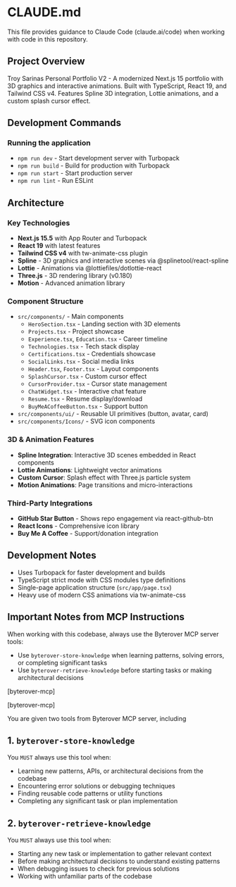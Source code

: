 # CLAUDE.md

This file provides guidance to Claude Code (claude.ai/code) when working with code in this repository.

## Project Overview
Troy Sarinas Personal Portfolio V2 - A modernized Next.js 15 portfolio with 3D graphics and interactive animations. Built with TypeScript, React 19, and Tailwind CSS v4. Features Spline 3D integration, Lottie animations, and a custom splash cursor effect.

## Development Commands

### Running the application
- `npm run dev` - Start development server with Turbopack
- `npm run build` - Build for production with Turbopack
- `npm run start` - Start production server
- `npm run lint` - Run ESLint

## Architecture

### Key Technologies
- **Next.js 15.5** with App Router and Turbopack
- **React 19** with latest features
- **Tailwind CSS v4** with tw-animate-css plugin
- **Spline** - 3D graphics and interactive scenes via @splinetool/react-spline
- **Lottie** - Animations via @lottiefiles/dotlottie-react
- **Three.js** - 3D rendering library (v0.180)
- **Motion** - Advanced animation library

### Component Structure
- `src/components/` - Main components
  - `HeroSection.tsx` - Landing section with 3D elements
  - `Projects.tsx` - Project showcase
  - `Experience.tsx`, `Education.tsx` - Career timeline
  - `Technologies.tsx` - Tech stack display
  - `Certifications.tsx` - Credentials showcase
  - `SocialLinks.tsx` - Social media links
  - `Header.tsx`, `Footer.tsx` - Layout components
  - `SplashCursor.tsx` - Custom cursor effect
  - `CursorProvider.tsx` - Cursor state management
  - `ChatWidget.tsx` - Interactive chat feature
  - `Resume.tsx` - Resume display/download
  - `BuyMeACoffeeButton.tsx` - Support button
- `src/components/ui/` - Reusable UI primitives (button, avatar, card)
- `src/components/Icons/` - SVG icon components

### 3D & Animation Features
- **Spline Integration**: Interactive 3D scenes embedded in React components
- **Lottie Animations**: Lightweight vector animations
- **Custom Cursor**: Splash effect with Three.js particle system
- **Motion Animations**: Page transitions and micro-interactions

### Third-Party Integrations
- **GitHub Star Button** - Shows repo engagement via react-github-btn
- **React Icons** - Comprehensive icon library
- **Buy Me A Coffee** - Support/donation integration

## Development Notes
- Uses Turbopack for faster development and builds
- TypeScript strict mode with CSS modules type definitions
- Single-page application structure (`src/app/page.tsx`)
- Heavy use of modern CSS animations via tw-animate-css

## Important Notes from MCP Instructions
When working with this codebase, always use the Byterover MCP server tools:
- Use `byterover-store-knowledge` when learning patterns, solving errors, or completing significant tasks
- Use `byterover-retrieve-knowledge` before starting tasks or making architectural decisions

[byterover-mcp]

[byterover-mcp]

You are given two tools from Byterover MCP server, including
## 1. `byterover-store-knowledge`
You `MUST` always use this tool when:

+ Learning new patterns, APIs, or architectural decisions from the codebase
+ Encountering error solutions or debugging techniques
+ Finding reusable code patterns or utility functions
+ Completing any significant task or plan implementation

## 2. `byterover-retrieve-knowledge`
You `MUST` always use this tool when:

+ Starting any new task or implementation to gather relevant context
+ Before making architectural decisions to understand existing patterns
+ When debugging issues to check for previous solutions
+ Working with unfamiliar parts of the codebase

